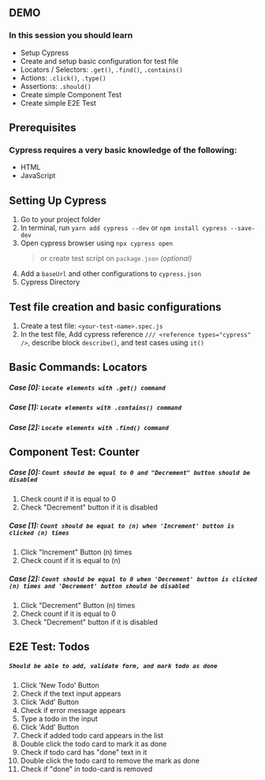 ## **DEMO**

### In this session you should learn

- Setup Cypress
- Create and setup basic configuration for test file
- Locators / Selectors: `.get()`, `.find()`, `.contains()`
- Actions: `.click()`, `.type()`
- Assertions: `.should()`
- Create simple Component Test
- Create simple E2E Test

## **Prerequisites**

### Cypress requires a very basic knowledge of the following:

- HTML
- JavaScript

## **Setting Up Cypress**

1. Go to your project folder
2. In terminal, run `yarn add cypress --dev` or `npm install cypress --save-dev`
3. Open cypress browser using `npx cypress open`
   > or create test script on `package.json` _(optional)_
4. Add a `baseUrl` and other configurations to `cypress.json`
5. Cypress Directory

## **Test file creation and basic configurations**

1. Create a test file: `<your-test-name>.spec.js`
2. In the test file, Add cypress reference `/// <reference types="cypress" />`, describe block `describe()`, and test cases using `it()`

## **Basic Commands: Locators**

##### Case [0]: `Locate elements with .get() command`

##### Case [1]: `Locate elements with .contains() command`

##### Case [2]: `Locate elements with .find() command`

## **Component Test: Counter**

##### Case [0]: `Count should be equal to 0 and "Decrement" button should be disabled`

1. Check count if it is equal to 0
2. Check "Decrement" button if it is disabled

##### Case [1]: `Count should be equal to (n) when 'Increment' button is clicked (n) times`

1. Click "Increment" Button (n) times
2. Check count if it is equal to (n)

##### Case [2]: `Count should be equal to 0 when 'Decrement' button is clicked (n) times and 'Decrement' button should be disabled`

1. Click "Decrement" Button (n) times
2. Check count if it is equal to 0
3. Check "Decrement" button if it is disabled

## **E2E Test: Todos**

##### `Should be able to add, validate form, and mark todo as done`

1. Click 'New Todo' Button
2. Check if the text input appears
3. Click 'Add' Button
4. Check if error message appears
5. Type a todo in the input
6. Click 'Add' Button
7. Check if added todo card appears in the list
8. Double click the todo card to mark it as done
9. Check if todo card has "done" text in it
10. Double click the todo card to remove the mark as done
11. Check if "done" in todo-card is removed
